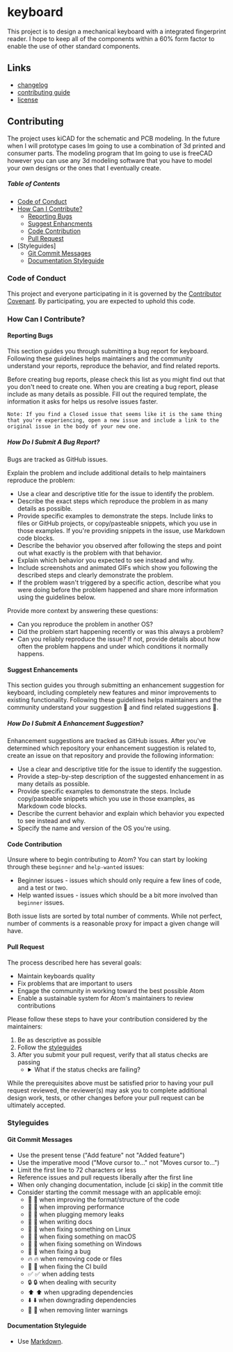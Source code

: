 # keyboard
This project is to design a mechanical keyboard with a integrated fingerprint reader. I hope to keep all of the components within a 60% form factor to enable the use of other standard components.


## Links
- [changelog](changelog.md)
- [contributing guide](#contributing)
- [license](license.md)

## Contributing
The project uses kiCAD for the schematic and PCB modeling. In the future when I will prototype cases Im going to use a combination of 3d printed and consumer parts. The modeling program that Im going to use is freeCAD however you can use any 3d modeling software that you have to model your own designs or the ones that I eventually create.


##### Table of Contents
- [Code of Conduct](#code-of-conduct)
- [How Can I Contribute?](#how-can-i-contribute?)
	- [Reporting Bugs](#Reporting-Bugs)
	- [Suggest Enhancments](#Suggest-Enhancments)
	- [Code Contribution](#Code-Contribution)
	- [Pull Request](#Pull-Request)
- [Styleguides]
	- [Git Commit Messages](#Git-Commit-Messages)
	- [Documentation Styleguide](#Documentation-Styleguide)


### Code of Conduct
This project and everyone participating in it is governed by the [Contributor Covenant](code_of_conduct.md). By participating, you are expected to uphold this code.


### How Can I Contribute?

#### Reporting Bugs
This section guides you through submitting a bug report for keyboard. Following these guidelines helps maintainers and the community understand your reports, reproduce the behavior, and find related reports.

Before creating bug reports, please check this list as you might find out that you don't need to create one. When you are creating a bug report, please include as many details as possible. Fill out the required template, the information it asks for helps us resolve issues faster.

    Note: If you find a Closed issue that seems like it is the same thing that you're experiencing, open a new issue and include a link to the original issue in the body of your new one.

##### How Do I Submit A Bug Report?
Bugs are tracked as GitHub issues.

Explain the problem and include additional details to help maintainers reproduce the problem:

- Use a clear and descriptive title for the issue to identify the problem.
- Describe the exact steps which reproduce the problem in as many details as possible.
- Provide specific examples to demonstrate the steps. Include links to files or GitHub projects, or copy/pasteable snippets, which you use in those examples. If you're providing snippets in the issue, use Markdown code blocks.
- Describe the behavior you observed after following the steps and point out what exactly is the problem with that behavior.
- Explain which behavior you expected to see instead and why.
- Include screenshots and animated GIFs which show you following the described steps and clearly demonstrate the problem.
- If the problem wasn't triggered by a specific action, describe what you were doing before the problem happened and share more information using the guidelines below.

Provide more context by answering these questions:

- Can you reproduce the problem in another OS?
- Did the problem start happening recently or was this always a problem?
- Can you reliably reproduce the issue? If not, provide details about how often the problem happens and under which conditions it normally happens.


#### Suggest Enhancements
This section guides you through submitting an enhancement suggestion for keyboard, including completely new features and minor improvements to existing functionality. Following these guidelines helps maintainers and the community understand your suggestion 📝 and find related suggestions 🔎.

##### How Do I Submit A Enhancement Suggestion?
Enhancement suggestions are tracked as GitHub issues. After you've determined which repository your enhancement suggestion is related to, create an issue on that repository and provide the following information:

- Use a clear and descriptive title for the issue to identify the suggestion.
- Provide a step-by-step description of the suggested enhancement in as many details as possible.
- Provide specific examples to demonstrate the steps. Include copy/pasteable snippets which you use in those examples, as Markdown code blocks.
- Describe the current behavior and explain which behavior you expected to see instead and why.
- Specify the name and version of the OS you're using.


#### Code Contribution
Unsure where to begin contributing to Atom? You can start by looking through these `beginner` and `help-wanted` issues:

- Beginner issues - issues which should only require a few lines of code, and a test or two.
- Help wanted issues - issues which should be a bit more involved than `beginner` issues.

Both issue lists are sorted by total number of comments. While not perfect, number of comments is a reasonable proxy for impact a given change will have.


#### Pull Request
The process described here has several goals:
- Maintain keyboards quality
- Fix problems that are important to users
- Engage the community in working toward the best possible Atom
- Enable a sustainable system for Atom's maintainers to review contributions

Please follow these steps to have your contribution considered by the maintainers:

1. Be as descriptive as possible
2. Follow the [styleguides](#styleguides)
3. After you submit your pull request, verify that all status checks are passing
	- <details><summary>What if the status checks are failing?</summary>If a status check is failing, and you believe that the failure is unrelated to your change, please leave a comment on the pull request explaining why you believe the failure is unrelated. A maintainer will re-run the status check for you. If we conclude that the failure was a false positive, then we will open an issue to track that problem with our status check suite.</details>

While the prerequisites above must be satisfied prior to having your pull request reviewed, the reviewer(s) may ask you to complete additional design work, tests, or other changes before your pull request can be ultimately accepted.


### Styleguides

#### Git Commit Messages
- Use the present tense ("Add feature" not "Added feature")
- Use the imperative mood ("Move cursor to..." not "Moves cursor to...")
- Limit the first line to 72 characters or less
- Reference issues and pull requests liberally after the first line
- When only changing documentation, include [ci skip] in the commit title
- Consider starting the commit message with an applicable emoji:
	- 🎨 :art: when improving the format/structure of the code
	- 🐎 :racehorse: when improving performance
	- 🚱 :non-potable_water: when plugging memory leaks
	- 📝 :memo: when writing docs
	- 🐧 :penguin: when fixing something on Linux
	- 🍎 :apple: when fixing something on macOS
	- 🏁 :checkered_flag: when fixing something on Windows
	- 🐛 :bug: when fixing a bug
	- 🔥 :fire: when removing code or files
	- 💚 :green_heart: when fixing the CI build
	- ✅ :white_check_mark: when adding tests
	- 🔒 :lock: when dealing with security
	- ⬆️ :arrow_up: when upgrading dependencies
	- ⬇️ :arrow_down: when downgrading dependencies
	- 👕 :shirt: when removing linter warnings

#### Documentation Styleguide
- Use [Markdown](https://daringfireball.net/projects/markdown).
